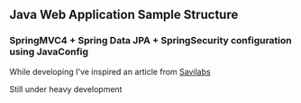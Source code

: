 ## Java Web Application Sample Structure

### SpringMVC4 + Spring Data JPA + SpringSecurity configuration using JavaConfig
 
While developing I've inspired an article from [Savilabs](http://www.sivalabs.in/2014/03/springmvc4-spring-data-jpa.html)
 
Still under heavy development